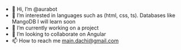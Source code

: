 - 👋 Hi, I’m @aurabot
- 👀 I’m interested in languages such as (html, css, ts). Databases like MangoDB I will learn soon
- 🌱 I’m currently working on a project
- 💞️ I’m looking to collaborate on Angular
- 📫 How to reach me main.dachi@gmail.com

<!---
aurabot/aurabot is a ✨ special ✨ repository because its `README.md` (this file) appears on your GitHub profile.
You can click the Preview link to take a look at your changes.
--->
